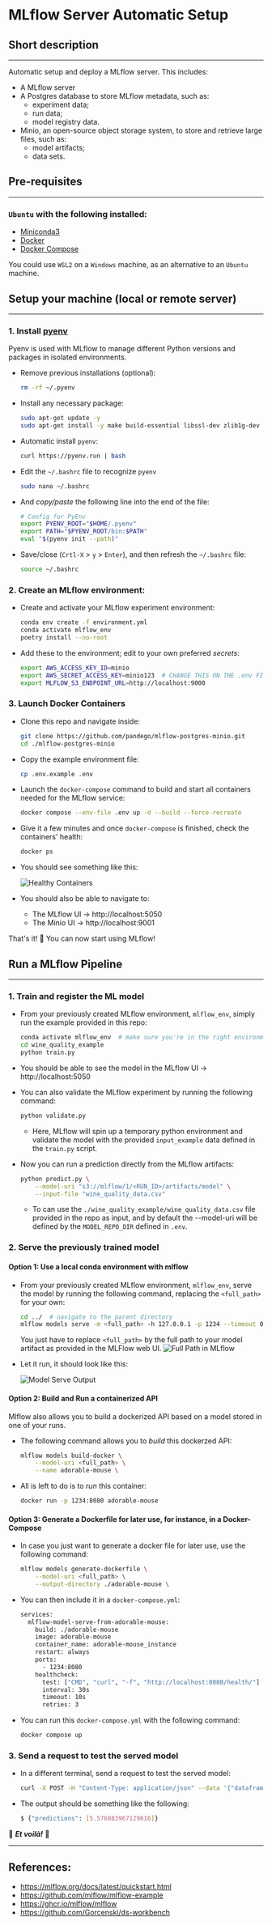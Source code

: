 # MLflow Server Automatic Setup
## Short description
___
Automatic setup and deploy a MLflow server. This includes:
- A MLflow server
- A Postgres database to store MLflow metadata, such as:
    - experiment data;
    - run data;
    - model registry data.
- Minio, an open-source object storage system, to store and retrieve large files, such as:
    - model artifacts;
    - data sets.

## Pre-requisites
___
### `Ubuntu` with the following installed:
- [Miniconda3](https://docs.conda.io/en/latest/miniconda.html)
- [Docker](https://docs.docker.com/engine/install/ubuntu/)
- [Docker Compose](https://docs.docker.com/compose/install/linux/)

You could use `WSL2` on a `Windows` machine, as an alternative to an `Ubuntu` machine.

## Setup your machine (local or remote server)
___
### 1. Install [pyenv](https://github.com/pyenv/pyenv#automatic-installer)
Pyenv is used with MLflow to manage different Python versions and packages in isolated environments.
- Remove previous installations (optional):
    ```bash
    rm -rf ~/.pyenv
    ```
- Install any necessary package:
    ```bash
    sudo apt-get update -y
    sudo apt-get install -y make build-essential libssl-dev zlib1g-dev libbz2-dev libreadline-dev libsqlite3-dev wget curl llvm libncursesw5-dev xz-utils tk-dev libxml2-dev libxmlsec1-dev libffi-dev liblzma-dev
    ```
- Automatic install `pyenv`:
    ```bash
    curl https://pyenv.run | bash
    ```
- Edit the `~/.bashrc` file to recognize `pyenv`
    ```bash
    sudo nano ~/.bashrc
    ```
- And *copy/paste* the following line into the end of the file:
    ```bash
    # Config for PyEnv
    export PYENV_ROOT="$HOME/.pyenv"
    export PATH="$PYENV_ROOT/bin:$PATH"
    eval "$(pyenv init --path)"
    ```
- Save/close (`Crtl-X` > `y` > `Enter`), and then refresh the `~/.bashrc` file:
    ```bash
    source ~/.bashrc
    ```

### 2. Create an MLflow environment:
- Create and activate your MLflow experiment environment:
    ```bash
    conda env create -f environment.yml
    conda activate mlflow_env
    poetry install --no-root
    ```
- Add these to the environment; edit to your own preferred *secrets*:
    ```bash
    export AWS_ACCESS_KEY_ID=minio
    export AWS_SECRET_ACCESS_KEY=minio123  # CHANGE THIS ON THE .env FILE
    export MLFLOW_S3_ENDPOINT_URL=http://localhost:9000
    ```

### 3. Launch Docker Containers
- Clone this repo and navigate inside:
    ```bash
    git clone https://github.com/pandego/mlflow-postgres-minio.git
    cd ./mlflow-postgres-minio
    ```
- Copy the example environment file:
    ```bash
    cp .env.example .env
    ```
- Launch the `docker-compose` command to build and start all containers needed for the MLflow service:
    ```bash
    docker compose --env-file .env up -d --build --force-recreate
    ```
- Give it a few minutes and once `docker-compose` is finished, check the containers' health:
    ```bash
    docker ps
    ```
- You should see something like this:

    ![Healthy Containers](./static/healthy_containers.png)

- You should also be able to navigate to:
    - The MLflow UI -> http://localhost:5050
    - The Minio UI -> http://localhost:9001

That's it! 🥳 You can now start using MLflow!

## Run a MLflow Pipeline
___
### 1. Train and register the ML model
- From your previously created MLflow environment, `mlflow_env`, simply run the example provided in this repo:
    ```bash
    conda activate mlflow_env  # make sure you're in the right environment
    cd wine_quality_example
    python train.py
    ```

- You should be able to see the model in the MLflow UI -> http://localhost:5050

- You can also validate the MLflow experiment by running the following command:
  ```bash
  python validate.py
  ```
  - Here, MLflow will spin up a temporary python environment and validate the model with the provided `input_example` data defined in the `train.py` script.

- Now you can run a prediction directly from the MLflow artifacts:
  ```bash
  python predict.py \
      --model-uri "s3://mlflow/1/<RUN_ID>/artifacts/model" \
      --input-file "wine_quality_data.csv"
  ```
  - To can use the `./wine_quality_example/wine_quality_data.csv` file provided in the repo as input, and by default the --model-uri will be defined by the `MODEL_REPO_DIR` defined in `.env`.

### 2. Serve the previously trained model

#### Option 1: Use a local conda environment with mlflow
- From your previously created MLflow environment, `mlflow_env`, serve the model by running the following command, replacing the `<full_path>` for your own:
    ```bash
    cd ../  # navigate to the parent directory
    mlflow models serve -m <full_path> -h 127.0.0.1 -p 1234 --timeout 0
    ```
    You just have to replace `<full_path>` by the full path to your model artifact as provided in the MLFlow web UI.
    ![Full Path in MLflow](./static/full_path_mlflow.png)
- Let it run, it should look like this:

    ![Model Serve Output](./static/model_serve_output.png)

#### Option 2: Build and Run a containerized API
Mlflow also allows you to build a dockerized API based on a model stored in one of your runs.
- The following command allows you to _build_ this dockerzed API:
    ```bash
    mlflow models build-docker \
        --model-uri <full_path> \
        --name adorable-mouse \
    ```
- All is left to do is to _run_ this container:
  ```bash
  docker run -p 1234:8080 adorable-mouse
  ```

#### Option 3: Generate a Dockerfile for later use, for instance, in a Docker-Compose
- In case you just want to generate a docker file for later use, use the following command:
    ```bash
    mlflow models generate-dockerfile \
        --model-uri <full_path> \
        --output-directory ./adorable-mouse \
    ```
- You can then include it in a `docker-compose.yml`:
  ```bash
  services:
    mlflow-model-serve-from-adorable-mouse:
      build: ./adorable-mouse
      image: adorable-mouse
      container_name: adorable-mouse_instance
      restart: always
      ports:
        - 1234:8080
      healthcheck:
        test: ["CMD", "curl", "-f", "http://localhost:8080/health/"]
        interval: 30s
        timeout: 10s
        retries: 3
  ```
- You can run this `docker-compose.yml` with the following command:
  ```bash
  docker compose up
  ```

### 3. Send a request to test the served model
- In a different terminal, send a request to test the served model:
    ```bash
    curl -X POST -H "Content-Type: application/json" --data '{"dataframe_split": {"data": [[7.4,0.7,0,1.9,0.076,11,34,0.9978,3.51,0.56,9.4]], "columns": ["fixed acidity","volatile acidity","citric acid","residual sugar","chlorides","free sulfur dioxide","total sulfur dioxide","density","pH","sulphates","alcohol"]}}' http://127.0.0.1:1234/invocations
    ```
- The output should be something like the following:
    ```bash
    $ {"predictions": [5.576883967129616]}
    ```

🎊 ***Et voilà!*** 🎊

___
## References:
- https://mlflow.org/docs/latest/quickstart.html
- https://github.com/mlflow/mlflow-example
- https://ghcr.io/mlflow/mlflow
- https://github.com/Gorcenski/ds-workbench
